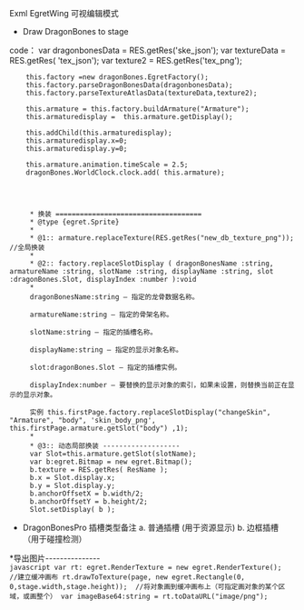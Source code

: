 Exml EgretWing 可视编辑模式

* Draw DragonBones to stage

code：
        var dragonbonesData = RES.getRes('ske_json');
        var textureData = RES.getRes( 'tex_json');
        var texture2 = RES.getRes('tex_png');

        this.factory =new dragonBones.EgretFactory();
        this.factory.parseDragonBonesData(dragonbonesData);
        this.factory.parseTextureAtlasData(textureData,texture2);

        this.armature = this.factory.buildArmature("Armature");
        this.armaturedisplay =  this.armature.getDisplay();

        this.addChild(this.armaturedisplay);
        this.armaturedisplay.x=0;
        this.armaturedisplay.y=0;

        this.armature.animation.timeScale = 2.5;
        dragonBones.WorldClock.clock.add( this.armature);




         * 换装 ====================================
         * @type {egret.Sprite}
         *
         * @1:: armature.replaceTexture(RES.getRes("new_db_texture_png")); //全局换装
         *
         * @2:: factory.replaceSlotDisplay ( dragonBonesName :string, armatureName :string, slotName :string, displayName :string, slot :dragonBones.Slot, displayIndex :number ):void
         *
         dragonBonesName:string — 指定的龙骨数据名称。

         armatureName:string — 指定的骨架名称。

         slotName:string — 指定的插槽名称。

         displayName:string — 指定的显示对象名称。

         slot:dragonBones.Slot — 指定的插槽实例。

         displayIndex:number — 要替换的显示对象的索引，如果未设置，则替换当前正在显示的显示对象。

         实例 this.firstPage.factory.replaceSlotDisplay("changeSkin", "Armature", "body", 'skin_body_png', this.firstPage.armature.getSlot("body") ,1);
         *
         * @3:: 动态局部换装 -------------------
         var Slot=this.armature.getSlot(slotName);
         var b:egret.Bitmap = new egret.Bitmap();
         b.texture = RES.getRes( ResName );
         b.x = Slot.display.x;
         b.y = Slot.display.y;
         b.anchorOffsetX = b.width/2;
         b.anchorOffsetY = b.height/2;
         Slot.setDisplay( b );


* DragonBonesPro 插槽类型备注
a. 普通插槽 (用于资源显示)
b. 边框插槽 （用于碰撞检测）

*导出图片---------------<br>
       ```javascript
        var rt: egret.RenderTexture = new egret.RenderTexture();   //建立缓冲画布
        rt.drawToTexture(page, new egret.Rectangle(0, 0,stage.width,stage.height));  //将对象画到缓冲画布上（可指定画对象的某个区域，或画整个）
        var imageBase64:string = rt.toDataURL("image/png");
       ```